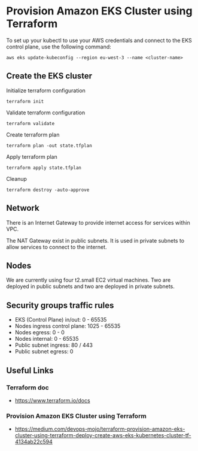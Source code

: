 # Provision Amazon EKS Cluster using Terraform

To set up your kubectl to use your AWS credentials and connect to the EKS control plane, use the following command:

```
aws eks update-kubeconfig --region eu-west-3 --name <cluster-name>
```

## Create the EKS cluster

Initialize terraform configuration

```
terraform init
```

Validate terraform configuration

```
terraform validate
```

Create terraform plan

```
terraform plan -out state.tfplan
```

Apply terraform plan

```
terraform apply state.tfplan
```

Cleanup

```
terraform destroy -auto-approve
```

## Network

There is an Internet Gateway to provide internet access for services within VPC.

The NAT Gateway exist in public subnets. It is used in private subnets to allow services to connect to the internet.

## Nodes

We are currently using four t2.small EC2 virtual machines. Two are deployed in public subnets and two are deployed in private subnets.

## Security groups traffic rules

- EKS (Control Plane) in/out: 0 - 65535
- Nodes ingress control plane: 1025 - 65535
- Nodes egress: 0 - 0
- Nodes internal: 0 - 65535
- Public subnet ingress: 80 / 443
- Public subnet egress: 0

## Useful Links

### Terraform doc

- https://www.terraform.io/docs

### Provision Amazon EKS Cluster using Terraform

- https://medium.com/devops-mojo/terraform-provision-amazon-eks-cluster-using-terraform-deploy-create-aws-eks-kubernetes-cluster-tf-4134ab22c594
